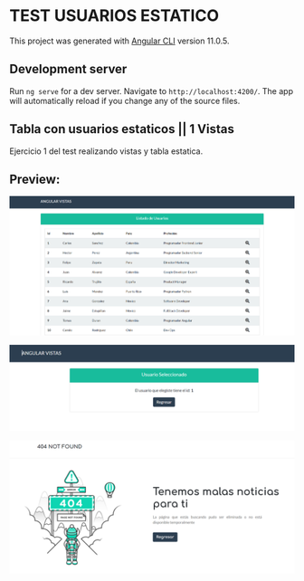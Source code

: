 # TEST USUARIOS ESTATICO

This project was generated with [Angular CLI](https://github.com/angular/angular-cli) version 11.0.5.

## Development server

Run `ng serve` for a dev server. Navigate to `http://localhost:4200/`. The app will automatically reload if you change any of the source files.

## Tabla con usuarios estaticos || 1 Vistas 

Ejercicio 1 del test realizando vistas y tabla estatica.

## Preview:

![Cat](https://github.com/luisibarra10/Test-Usuarios-Estatico/blob/main/src/assets/img/preview.PNG)

![Cat](https://github.com/luisibarra10/Test-Usuarios-Estatico/blob/main/src/assets/img/preview2.PNG)

![Cat](https://github.com/luisibarra10/Test-Usuarios-Estatico/blob/main/src/assets/img/preview3.PNG)


